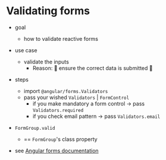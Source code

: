 # Validating forms

* goal
  * how to validate reactive forms 

* use case
  * validate the inputs 
    * Reason: 🧠 ensure the correct data is submitted 🧠

* steps
  * import `@angular/forms.Validators`
  * pass your wished `Validators` | `FormControl`
    * if you make mandatory a form control -> pass `Validators.required`
    * if you check email pattern -> pass `Validators.email`

* `FormGroup.valid`
  * == `FormGroup`'s class property

* see [Angular forms documentation](../../../../guide/forms/form-validation)
